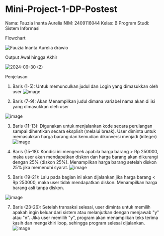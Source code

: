 # Mini-Project-1-DP-Postest
Nama: Fauzia Inanta Aurelia NIM: 2409116044 Kelas: B Program Studi: Sistem Informasi

Flowchart

![Fauzia Inanta Aurelia drawio](https://github.com/user-attachments/assets/f6fc64c9-8bb5-4af7-bf70-fc4920ebb626)

Output Awal hingga Akhir

![2024-09-30 (2)](https://github.com/user-attachments/assets/d88f4830-c8e2-4ff4-b8b5-de9f742b3d5c)

Penjelasan 
1. Baris (1-5): Untuk memunculkan judul dan Login yang dimasukkan oleh user
![image](https://github.com/user-attachments/assets/80fa8211-3af2-4a7c-ab47-9b064cf6799b)


2. Baris (7-9): Akan Menampilkan judul dimana variabel nama akan di isi yang dimasukkan oleh user
   
![image](https://github.com/user-attachments/assets/c2feb108-0294-42d2-8969-03418d9d9d75)

3. Baris (11-13): Digunakan untuk menjalankan kode secara perulangan sampai dihentikan secara eksplisit (melalui break). User diminta untuk memasukkan harga barang dan kemudian dikonversi menjadi (integer)
![image](https://github.com/user-attachments/assets/c338a7ec-e699-4eb1-bd2f-503c2d7ffdf7)

4. Baris (15-18): Kondisi ini mengecek apabila harga barang > Rp 250000, maka user akan mendapatkan diskon dan harga barang akan dikurangi dengan 25% (diskon 25%). Menampilkan harga barang setelah diskon 25% jika memenuhi syarat.
![image](https://github.com/user-attachments/assets/764d403d-6d43-4646-91dd-c83168539f7d)

5. Baris (19-21): Lalu pada bagian ini akan dijalankan jika harga barang < Rp 250000, maka user tidak mendapatkan diskon. Menampilkan harga barang asli tanpa diskon.
   
![image](https://github.com/user-attachments/assets/94818b6c-bb7f-4832-9537-7ccb2cd5915a)

7. Baris (23-26): Setelah transaksi selesai, user diminta untuk memilih apakah ingin keluar dari sistem atau melanjutkan dengan menjawab "y" atau "n". Jika user memilih "y", program akan menampilkan teks terima kasih dan mengakhiri loop, sehingga program selesai dijalankan.
![image](https://github.com/user-attachments/assets/791f18d0-e253-4fb0-9982-7142b84d26b3)

